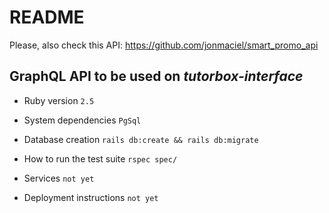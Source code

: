 # README

Please, also check this API: https://github.com/jonmaciel/smart_promo_api



## GraphQL API to be used on *tutorbox-interface*

* Ruby version `2.5`

* System dependencies `PgSql`

* Database creation `rails db:create && rails db:migrate`

* How to run the test suite `rspec spec/`

* Services  `not yet`

* Deployment instructions `not yet`
